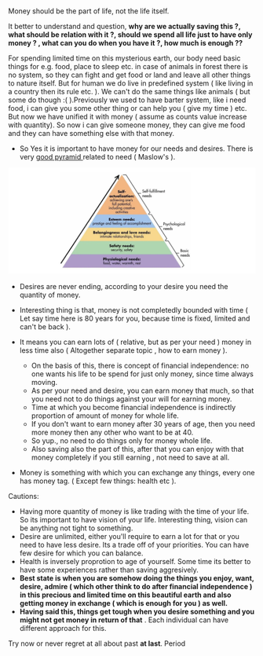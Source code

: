 
<br/>

Money should be the part of life, not the life itself. 

It better to understand and question, **why are we actually saving this ?, what should be relation with it ?, should we spend all life just to have only money ? , what can you do when you have it ?, how much is enough ??**

For spending limited time on this mysterious earth, our body need basic things for e.g. food, place to sleep etc. in case of animals in forest there is no system, so they can fight and get food or land and leave all other things to nature itself. But for human we do live in predefined system ( like living in a country then its rule etc. ). We can't do the same things like animals ( but some do though :( ).Previously we used to have barter system, like i need food, i can give you some other thing or can help you ( give my time ) etc. But now we have unified it with money ( assume as counts value increase with quantity). So now i can give someone money, they can give me food and they can have something else with that money.


- So Yes it is important to have money for our needs and desires. There is very [good pyramid ](https://mudassarsabri.blogspot.com/2015/06/abraham-maslows-hierarchy-of-needs.html) related to need (  Maslow's ).

![](/markdown/blog8/image.png)

- Desires are never ending, according to your desire you need the quantity of money. 

- Interesting thing is that, money is not completedly bounded with time ( Let say time here is 80 years for you, because time is fixed, limited and can't be back ). 

- It means you can earn lots of ( relative, but as per your need ) money in less time also ( Altogether separate topic , how to earn money ).
    - On the basis of this, there is concept of financial independence: no one wants his life to be spend for just only money, since time always moving.
    - As per your need and desire, you can earn money that much, so that you need not to do things against your will for earning money. 
    - Time at which you become financial independence is indirectly proportion of amount of money for whole life. 
    - If you don't want to earn money after 30 years of age, then you need more money then any other who want to be at 40.
    - So yup., no need to do things only for money whole life. 
    - Also saving also the part of this, after that you can enjoy with that money completely if you still earning , not need to save at all.

- Money is something with which you can exchange any things, every one has money tag. ( Except few things: health etc ).


Cautions: 

- Having more quantity of money is like trading with the time of your life. So its important to have vision of your life. Interesting thing, vision can be anything not tight to something. 
- Desire are unlimited, either you'll require to earn a lot for that or you need to have less desire. Its a trade off of your priorities. You can have few desire for which you can balance. 
- Health is inversely proprotion to age of yourself. Some time its better to have some experiences rather than saving aggresively. 
- **Best state is when you are somehow doing the things you enjoy, want, desire, admire ( which other think to do after financial independence ) in this precious and limited time on this beautiful earth and also getting money in exchange ( which is enough for you ) as well.**
- **Having said this, things get tough when you desire something and you might not get money in return of that** . Each individual can have different approach for this.


Try now or never regret at all about past **at last**. Period

    




